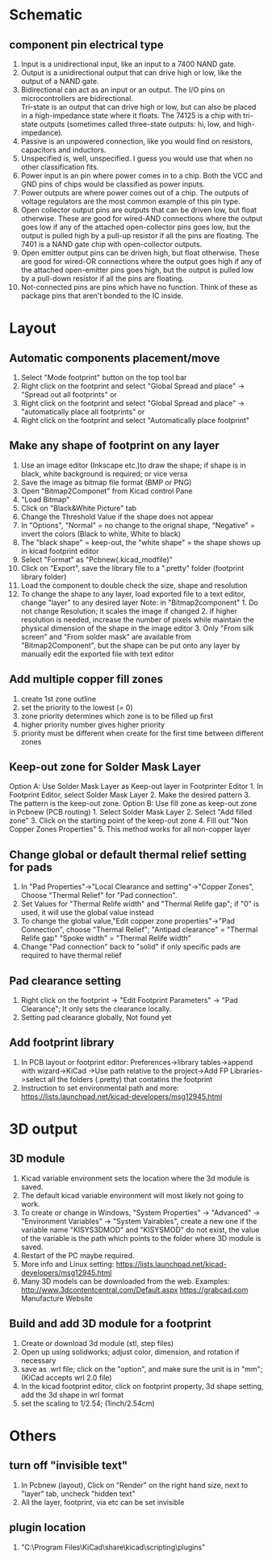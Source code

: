 # Schematic
## component pin electrical type
1. Input is a unidirectional input, like an input to a 7400 NAND gate.  
2. Output is a unidirectional output that can drive high or low, like the output of a NAND gate.  
3. Bidirectional can act as an input or an output. The I/O pins on microcontrollers are bidirectional.  
Tri-state is an output that can drive high or low, but can also be placed in a high-impedance state where it floats. The 74125 is a chip with tri-state outputs (sometimes called three-state outputs: hi, low, and high-impedance).  
4. Passive is an unpowered connection, like you would find on resistors, capacitors and inductors.  
5. Unspecified is, well, unspecified. I guess you would use that when no other classification fits.  
6. Power input is an pin where power comes in to a chip. Both the VCC and GND pins of chips would be classified as power inputs.  
7. Power outputs are where power comes out of a chip. The outputs of voltage regulators are the most common example of this pin type.  
8. Open collector output pins are outputs that can be driven low, but float otherwise. These are good for wired-AND connections where the output goes low if any of the attached open-collector pins goes low, but the output is pulled high by a pull-up resistor if all the pins are floating. The 7401 is a NAND gate chip with open-collector outputs.  
9. Open emitter output pins can be driven high, but float otherwise. These are good for wired-OR connections where the output goes high if any of the attached open-emitter pins goes high, but the output is pulled low by a pull-down resistor if all the pins are floating.  
10. Not-connected pins are pins which have no function. Think of these as package pins that aren't bonded to the IC inside.  

# Layout
## Automatic components placement/move
  1. Select "Mode footprint" button on the top tool bar
  2. Right click on the footprint and select "Global Spread and place" -> "Spread out all footprints" or
  3. Right click on the footprint and select "Global Spread and place" -> "automatically place all footprints" or
  4. Right click on the footprint and select "Automatically place footprint"
  
## Make any shape of footprint on any layer
  1. Use an image editor (Inkscape etc.)to draw the shape; if shape is in black, white background is required; or vice versa
  2. Save the image as bitmap file format (BMP or PNG)
  3. Open "Bitmap2Componet" from Kicad control Pane
  4. "Load Bitmap"
  5. Click on "Black&White Picture" tab
  6. Change the Threshold Value if the shape does not appear
  7. In "Options", "Normal" = no change to the orignal shape, "Negative" = invert the colors (Black to white, White to black)
  8. The "black shape" = keep-out, the "white shape" = the shape shows up in kicad footprint editor
  9. Select "Format" as "Pcbnew(.kicad_modfile)"
  10. Click on "Export", save the library file to a ".pretty" folder (footprint library folder)
  11. Load the component to double check the size, shape and resolution
  12. To change the shape to any layer, load exported file to a text editor, change "layer" to any desired layer
  Note: in "Bitmap2component"
    1. Do not change Resolution; it scales the image if changed
    2. if higher resolution is needed, increase the number of pixels while maintain the physical dimension of the shape in the image editor
    3. Only "From silk screen" and "From solder mask" are available from "Bitmap2Component", but the shape can be put onto any layer by manually edit the exported file with text editor
  
## Add multiple copper fill zones
  1. create 1st zone outline
  2. set the priority to the lowest (= 0)
  3. zone priority determines which zone is to be filled up first 
  4. higher priority number gives higher priority
  5. priority must be different when create for the first time between different zones
  
## Keep-out zone for Solder Mask Layer
  Option A: Use Solder Mask Layer as Keep-out layer in Footprinter Editor
    1. In Footprint Editor, select Solder Mask Layer
    2. Make the desired pattern
    3. The pattern is the keep-out zone.
  Option B: Use fill zone as keep-out zone in Pcbnew (PCB routing)
    1. Select Solder Mask Layer
    2. Select "Add filled zone"
    3. Click on the starting point of the keep-out zone
    4. Fill out "Non Copper Zones Properties"
    5. This method works for all non-copper layer

## Change global or default thermal relief setting for pads
  1. In "Pad Properties"->"Local Clearance and setting"->"Copper Zones", Choose "Thermal Relief" for "Pad connection".
  2. Set Values for "Thermal Relife width" and "Thermal Relife gap"; if "0" is used, it will use the global value instead
  3. To change the global value,"Edit copper zone properties"->"Pad Connection", choose "Thermal Relief"; 
     "Antipad clearance" = "Thermal Relife gap"
     "Spoke width" = "Thermal Relife width"
  4. Change "Pad connection" back to "solid" if only specific pads are required to have thermal relief

## Pad clearance setting
  1. Right click on the footprint -> "Edit Footprint Parameters" -> "Pad Clearance"; It only sets the clearance locally.
  2. Setting pad clearance globally, Not found yet
        
## Add footprint library 
  1. In PCB layout or footprint editor: Preferences->library tables->append with wizard->KiCad
    ->Use path relative to the project->Add FP Libraries->select all the folders (.pretty) that contatins the footprint
  2. Instruction to set environmental path and more: https://lists.launchpad.net/kicad-developers/msg12945.html

# 3D output
## 3D module
  1. Kicad variable environment sets the location where the 3d module is saved.
  2. The default kicad variable environment will most likely not going to work.
  3. To create or change in Windows, "System Properties" -> "Advanced" -> "Environment Variables" -> "System Vairables",
     create a new one if the variable name "KISYS3DMOD" and "KISYSMOD" do not exist, the value of the variable is the path
     which points to the folder where 3D module is saved.
  4. Restart of the PC maybe required.
  5. More info and Linux setting: https://lists.launchpad.net/kicad-developers/msg12945.html
  6. Many 3D models can be downloaded from the web.
      Examples: http://www.3dcontentcentral.com/Default.aspx
                https://grabcad.com
                Manufacture Website
  
## Build and add 3D module for a footprint
  1. Create or download 3d module (stl, step files)
  2. Open up using solidworks; adjust color, dimension, and rotation if necessary
  3. save as .wrl file; click on the "option", and make sure the unit is in "mm"; (KiCad accepts wrl 2.0 file)
  4. In the kicad footprint editor, click on footprint property, 3d shape setting, add the 3d shape in wrl format
  5. set the scaling to 1/2.54; (1inch/2.54cm)

# Others
## turn off "invisible text"
  1. In Pcbnew (layout), Click on "Render" on the right hand size, next to "layer" tab, uncheck "hidden text"
  2. All the layer, footprint, via etc can be set invisible
  
## plugin location
  1. "C:\Program Files\KiCad\share\kicad\scripting\plugins"
